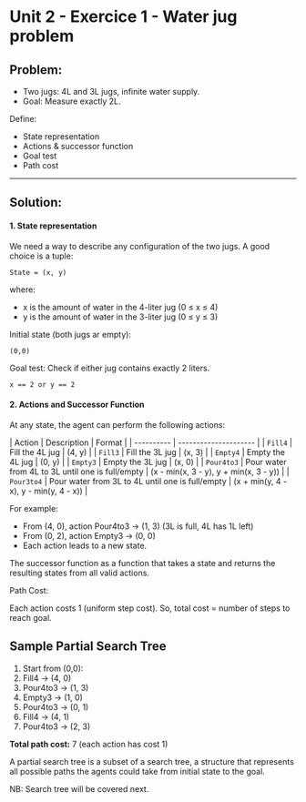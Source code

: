 # Unit 2 - Exercice 1 - Water jug problem
## Problem:
- Two jugs: 4L and 3L jugs, infinite water supply.
- Goal: Measure exactly 2L.

Define: 
- State representation
- Actions & successor function
- Goal test
- Path cost

---

## Solution:
#### 1. State representation

We need a way to describe any configuration of the two jugs. A good choice is a tuple:

```
State = (x, y)
```

where:

- x is the amount of water in the 4-liter jug (0 ≤ x ≤ 4)
- y is the amount of water in the 3-liter jug (0 ≤ y ≤ 3)

Initial state (both jugs ar empty): 
```
(0,0)
```

Goal test: Check if either jug contains exactly 2 liters.

```
x == 2 or y == 2
```

#### 2. Actions and Successor Function
At any state, the agent can perform the following actions:

| Action | Description | Format |
| ---------- | --------------------- |
| `Fill4`    | Fill the 4L jug | (4, y) |
| `Fill3`    | Fill the 3L jug | (x, 3) |
| `Empty4`   | Empty the 4L jug | (0, y) |
| `Empty3`   | Empty the 3L jug | (x, 0) |
| `Pour4to3` | Pour water from 4L to 3L until one is full/empty | (x - min(x, 3 - y), y + min(x, 3 - y)) |
| `Pour3to4` | Pour water from 3L to 4L until one is full/empty | (x + min(y, 4 - x), y - min(y, 4 - x)) |

For example:

- From (4, 0), action Pour4to3 → (1, 3) (3L is full, 4L has 1L left)
- From (0, 2), action Empty3 → (0, 0)
- Each action leads to a new state.

The successor function as a function that takes a state and returns the resulting states from all valid actions.

Path Cost: 

Each action costs 1 (uniform step cost).
So, total cost = number of steps to reach goal.

## Sample Partial Search Tree
1. Start from (0,0):
1. Fill4 → (4, 0)
1. Pour4to3 → (1, 3)
1. Empty3 → (1, 0)
1. Pour4to3 → (0, 1)
1. Fill4 → (4, 1)
1. Pour4to3 → (2, 3)

**Total path cost:** 7 (each action has cost 1)

A partial search tree is a subset of a search tree, a structure that represents all possible paths the agents could take from initial state to the goal.

NB: Search tree will be covered next.